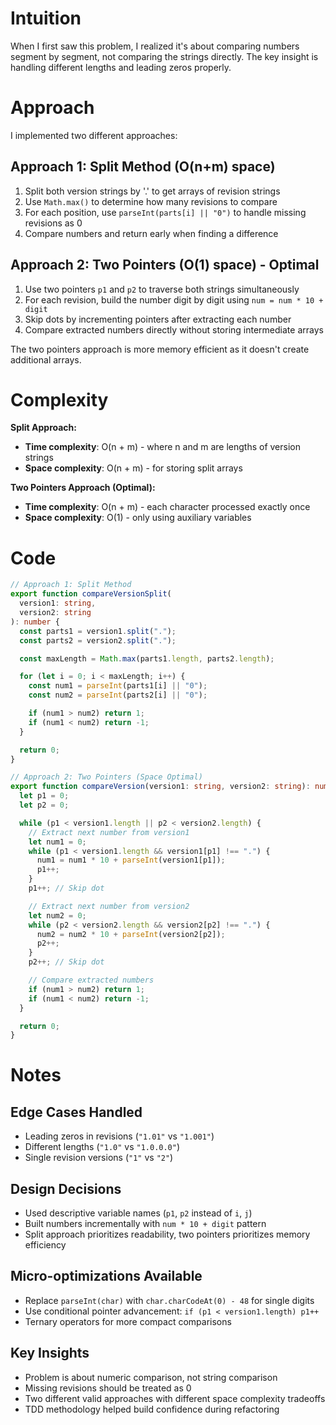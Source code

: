 # Intuition

When I first saw this problem, I realized it's about comparing numbers segment by segment, not comparing the strings directly. The key insight is handling different lengths and leading zeros properly.

# Approach

I implemented two different approaches:

## Approach 1: Split Method (O(n+m) space)

1. Split both version strings by '.' to get arrays of revision strings
2. Use `Math.max()` to determine how many revisions to compare
3. For each position, use `parseInt(parts[i] || "0")` to handle missing revisions as 0
4. Compare numbers and return early when finding a difference

## Approach 2: Two Pointers (O(1) space) - Optimal

1. Use two pointers `p1` and `p2` to traverse both strings simultaneously
2. For each revision, build the number digit by digit using `num = num * 10 + digit`
3. Skip dots by incrementing pointers after extracting each number
4. Compare extracted numbers directly without storing intermediate arrays

The two pointers approach is more memory efficient as it doesn't create additional arrays.

# Complexity

**Split Approach:**

- **Time complexity**: O(n + m) - where n and m are lengths of version strings
- **Space complexity**: O(n + m) - for storing split arrays

**Two Pointers Approach (Optimal):**

- **Time complexity**: O(n + m) - each character processed exactly once
- **Space complexity**: O(1) - only using auxiliary variables

# Code

```typescript
// Approach 1: Split Method
export function compareVersionSplit(
  version1: string,
  version2: string
): number {
  const parts1 = version1.split(".");
  const parts2 = version2.split(".");

  const maxLength = Math.max(parts1.length, parts2.length);

  for (let i = 0; i < maxLength; i++) {
    const num1 = parseInt(parts1[i] || "0");
    const num2 = parseInt(parts2[i] || "0");

    if (num1 > num2) return 1;
    if (num1 < num2) return -1;
  }

  return 0;
}

// Approach 2: Two Pointers (Space Optimal)
export function compareVersion(version1: string, version2: string): number {
  let p1 = 0;
  let p2 = 0;

  while (p1 < version1.length || p2 < version2.length) {
    // Extract next number from version1
    let num1 = 0;
    while (p1 < version1.length && version1[p1] !== ".") {
      num1 = num1 * 10 + parseInt(version1[p1]);
      p1++;
    }
    p1++; // Skip dot

    // Extract next number from version2
    let num2 = 0;
    while (p2 < version2.length && version2[p2] !== ".") {
      num2 = num2 * 10 + parseInt(version2[p2]);
      p2++;
    }
    p2++; // Skip dot

    // Compare extracted numbers
    if (num1 > num2) return 1;
    if (num1 < num2) return -1;
  }

  return 0;
}
```

# Notes

## Edge Cases Handled

- Leading zeros in revisions (`"1.01"` vs `"1.001"`)
- Different lengths (`"1.0"` vs `"1.0.0.0"`)
- Single revision versions (`"1"` vs `"2"`)

## Design Decisions

- Used descriptive variable names (`p1`, `p2` instead of `i`, `j`)
- Built numbers incrementally with `num * 10 + digit` pattern
- Split approach prioritizes readability, two pointers prioritizes memory efficiency

## Micro-optimizations Available

- Replace `parseInt(char)` with `char.charCodeAt(0) - 48` for single digits
- Use conditional pointer advancement: `if (p1 < version1.length) p1++`
- Ternary operators for more compact comparisons

## Key Insights

- Problem is about numeric comparison, not string comparison
- Missing revisions should be treated as 0
- Two different valid approaches with different space complexity tradeoffs
- TDD methodology helped build confidence during refactoring
